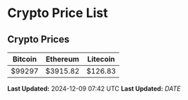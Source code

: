 # Crypto Price List

## Crypto Prices
| Bitcoin | Ethereum | Litecoin |
| ------- | -------- | -------- |
| $99297 | $3915.82 | $126.83 |
**Last Updated:** 2024-12-09 07:42 UTC
**Last Updated:** $DATE$
